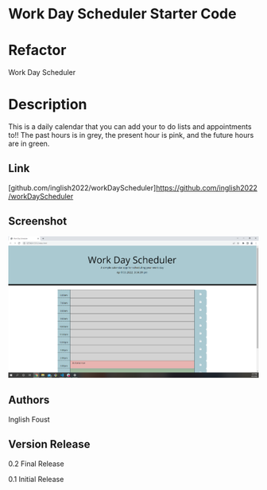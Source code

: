 # Work Day Scheduler Starter Code
# Refactor

Work Day Scheduler

# Description
This is a daily calendar that you can add your to do lists and appointments to!!  The past hours is in grey, the present hour is pink, and the future hours are in green.  


## Link

[github.com/inglish2022/workDayScheduler]https://github.com/inglish2022/workDayScheduler

## Screenshot


![AltText](./assets/images/Screenshot.png)


##  Authors

Inglish Foust

##  Version Release

0.2 
    Final Release

0.1
    Initial Release